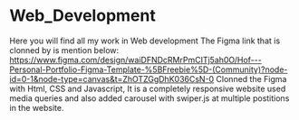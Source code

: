 # Web_Development
Here you will find all my work in Web development
The Figma link that is clonned by is mention below:
https://www.figma.com/design/waiDFNDcRMrPmCITj5ah0O/Hof---Personal-Portfolio-Figma-Template-%5BFreebie%5D-(Community)?node-id=0-1&node-type=canvas&t=ZhOTZGgDhK036CsN-0
Clonned the Figma with Html, CSS and Javascript, It is a completely responsive website used media queries and also added carousel with swiper.js at multiple postitions in the website.

